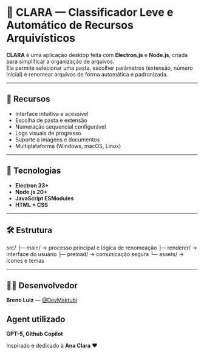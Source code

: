 # 🌟 CLARA — Classificador Leve e Automático de Recursos Arquivísticos

**CLARA** é uma aplicação desktop feita com **Electron.js** e **Node.js**, criada para simplificar a organização de arquivos.  
Ela permite selecionar uma pasta, escolher parâmetros (extensão, número inicial) e renomear arquivos de forma automática e padronizada.

---

## 🚀 Recursos
- Interface intuitiva e acessível
- Escolha de pasta e extensão
- Numeração sequencial configurável
- Logs visuais de progresso
- Suporte a imagens e documentos
- Multiplataforma (Windows, macOS, Linux)

---

## 🧩 Tecnologias
- **Electron 33+**
- **Node.js 20+**
- **JavaScript ESModules**
- **HTML + CSS**

---

## 🛠 Estrutura

src/
├─ main/ → processo principal e lógica de renomeação
├─ renderer/ → interface do usuário
├─ preload/ → comunicação segura
└─ assets/ → ícones e temas

---

## 👨‍💻 Desenvolvedor
**Breno Luiz** — [@DevMaktubi](https://github.com/DevMaktubi) 

## Agent utilizado
**GPT-5, Github Copilot**

Inspirado e dedicado à **Ana Clara** ❤️